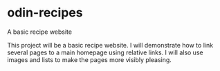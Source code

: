 # odin-recipes
A basic recipe website

This project will be a basic recipe website. I will demonstrate how to link several pages to a main homepage using relative links. I will also use images and lists to make the pages more visibly pleasing.